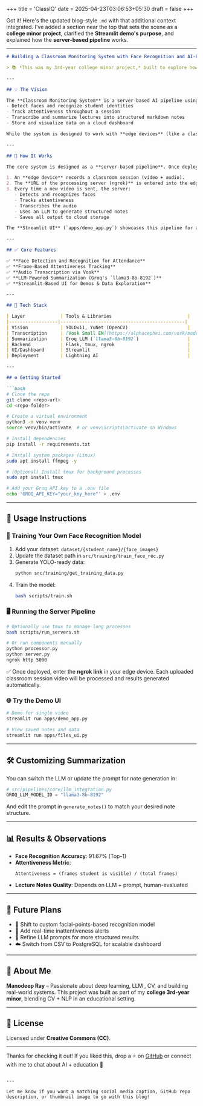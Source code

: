 +++
title = 'ClassIQ'
date = 2025-04-23T03:06:53+05:30
draft = false
+++

Got it! Here's the updated blog-style `.md` with that additional context integrated. I've added a section near the top that sets the scene as a **college minor project**, clarified the **Streamlit demo's purpose**, and explained how the **server-based pipeline** works.

---

```markdown
# Building a Classroom Monitoring System with Face Recognition and AI-Powered Lecture Notes 🧠📸

> 📚 *This was my 3rd-year college minor project,* built to explore how AI can enhance classroom engagement, automate attendance, and help with structured note generation.

---

## 💡 The Vision

The **Classroom Monitoring System** is a server-based AI pipeline using **computer vision**, **speech recognition**, and **LLMs** to:
- Detect faces and recognize student identities
- Track attentiveness throughout a session
- Transcribe and summarize lectures into structured markdown notes
- Store and visualize data on a cloud dashboard

While the system is designed to work with **edge devices** (like a classroom Raspberry Pi or local camera unit), I built a **simple Streamlit app** to demo the functionality on a **single video** on your laptop.

---

## 🧩 How It Works

The core system is designed as a **server-based pipeline**. Once deployed:

1. An **edge device** records a classroom session (video + audio).
2. The **URL of the processing server (ngrok)** is entered into the edge device.
3. Every time a new video is sent, the server:
   - Detects and recognizes faces
   - Tracks attentiveness
   - Transcribes the audio
   - Uses an LLM to generate structured notes
   - Saves all output to cloud storage

The **Streamlit UI** (`apps/demo_app.py`) showcases this pipeline for a **single demo video**, giving a preview of the end-to-end process.

---

## ✅ Core Features

✅ **Face Detection and Recognition for Attendance**  
✅ **Frame-Based Attentiveness Tracking**  
✅ **Audio Transcription via Vosk**  
✅ **LLM-Powered Summarization (Groq's `llama3-8b-8192`)**  
✅ **Streamlit-Based UI for Demos & Data Exploration**  

---

## 🧠 Tech Stack

| Layer             | Tools & Libraries                            |
|------------------|----------------------------------------------|
| Vision            | YOLOv11, YuNet (OpenCV)                      |
| Transcription     | [Vosk Small EN](https://alphacephei.com/vosk/models) |
| Summarization     | Groq LLM (`llama3-8b-8192`)                  |
| Backend           | Flask, tmux, ngrok                           |
| UI/Dashboard      | Streamlit                                    |
| Deployment        | Lightning AI                                 |

---

## ⚙️ Getting Started

```bash
# Clone the repo
git clone <repo-url>
cd <repo-folder>

# Create a virtual environment
python3 -m venv venv
source venv/bin/activate  # or venv\Scripts\activate on Windows

# Install dependencies
pip install -r requirements.txt

# Install system packages (Linux)
sudo apt install ffmpeg -y

# (Optional) Install tmux for background processes
sudo apt install tmux

# Add your Groq API key to a .env file
echo 'GROQ_API_KEY="your_key_here"' > .env
```

---

## 🚀 Usage Instructions

### 👤 Training Your Own Face Recognition Model

1. Add your dataset: `dataset/{student_name}/{face_images}`
2. Update the dataset path in `src/training/train_face_rec.py`
3. Generate YOLO-ready data:
   ```bash
   python src/training/get_training_data.py
   ```
4. Train the model:
   ```bash
   bash scripts/train.sh
   ```

### 🖥️ Running the Server Pipeline

```bash
# Optionally use tmux to manage long processes
bash scripts/run_servers.sh

# Or run components manually
python processor.py
python server.py
ngrok http 5000
```

✅ Once deployed, enter the **ngrok link** in your edge device. Each uploaded classroom session video will be processed and results generated automatically.

### 🌐 Try the Demo UI

```bash
# Demo for single video
streamlit run apps/demo_app.py

# View saved notes and data
streamlit run apps/files_ui.py
```

---

## 🛠️ Customizing Summarization

You can switch the LLM or update the prompt for note generation in:
```python
# src/pipelines/core/llm_integration.py
GROQ_LLM_MODEL_ID = "llama3-8b-8192"
```

And edit the prompt in `generate_notes()` to match your desired note structure.

---

## 📊 Results & Observations

- **Face Recognition Accuracy**: 91.67% (Top-1)
- **Attentiveness Metric**:
  ```
  Attentiveness = (frames student is visible) / (total frames)
  ```
- **Lecture Notes Quality**: Depends on LLM + prompt, human-evaluated

---

## 🔮 Future Plans

- 🧠 Shift to custom facial-points-based recognition model
- 📢 Add real-time inattentiveness alerts
- 🧪 Refine LLM prompts for more structured results
- ☁️ Switch from CSV to PostgreSQL for scalable dashboard
---

## 🙌 About Me

**Manodeep Ray** – Passionate about deep learning, LLM , CV, and building real-world systems. This project was built as part of my **college 3rd-year minor**, blending CV + NLP in an educational setting.

---

## 📄 License

Licensed under **Creative Commons (CC)**.

---

Thanks for checking it out! If you liked this, drop a ⭐ on [GitHub](#) or connect with me to chat about AI + education 🚀
```

---

Let me know if you want a matching social media caption, GitHub repo description, or thumbnail image to go with this blog!
